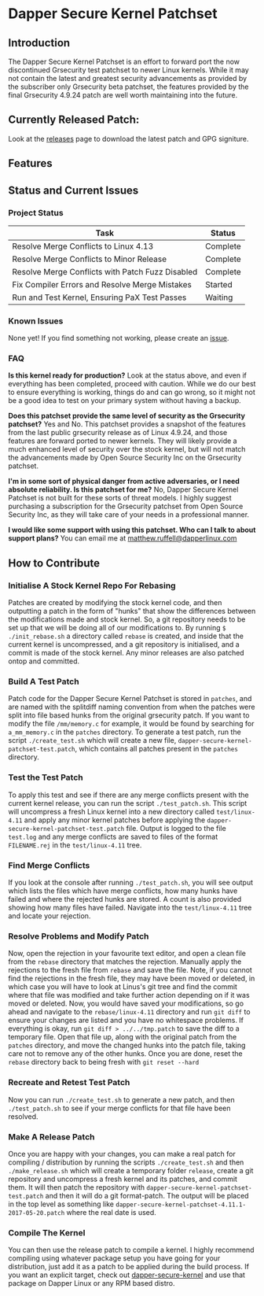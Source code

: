 # Dapper Secure Kernel Patchset

## Introduction
The Dapper Secure Kernel Patchset is an effort to forward port the now discontinued Grsecurity test patchset to newer Linux kernels. While it may not contain the latest and greatest security advancements as provided by the subscriber only Grsecurity beta patchset, the features provided by the final Grsecurity 4.9.24 patch are well worth maintaining into the future.

## Currently Released Patch:
Look at the [releases](https://github.com/dapperlinux/dapper-secure-kernel-patchset/releases) page to download the latest patch and GPG signiture.

## Features

## Status and Current Issues

### Project Status
| Task                                               | Status    |
| ---------------------------------------------------| --------- |
| Resolve Merge Conflicts to Linux 4.13              | Complete  |
| Resolve Merge Conflicts to Minor Release           | Complete  |
| Resolve Merge Conflicts with Patch Fuzz Disabled   | Complete  |
| Fix Compiler Errors and Resolve Merge Mistakes     | Started   |
| Run and Test Kernel, Ensuring PaX Test Passes      | Waiting   |

### Known Issues
None yet! If you find something not working, please create an [issue](https://github.com/dapperlinux/dapper-secure-kernel-patchset/issues/new).

### FAQ
**Is this kernel ready for production?**
Look at the status above, and even if everything has been completed, proceed with caution. While we do our best to ensure everything is working, things do and can go wrong, so it might not be a good idea to test on your primary system without having a backup.

**Does this patchset provide the same level of security as the Grsecurity patchset?**
Yes and No. This patchset provides a snapshot of the features from the last public grsecurity release as of Linux 4.9.24, and those features are forward ported to newer kernels. They will likely provide a much enhanced level of security over the stock kernel, but will not match the advancements made by Open Source Security Inc on the Grsecurity patchset.

**I'm in some sort of physical danger from active adversaries, or I need absolute reliability. Is this patchset for me?**
No, Dapper Secure Kernel Patchset is not built for these sorts of threat models. I highly suggest purchasing a subscription for the Grsecurity patchset from Open Source Security Inc, as they will take care of your needs in a professional manner. 

**I would like some support with using this patchset. Who can I talk to about support plans?**
You can email me at [matthew.ruffell@dapperlinux.com](mailto:matthew.ruffell@dapperlinux.com) 



## How to Contribute

### Initialise A Stock Kernel Repo For Rebasing
Patches are created by modifying the stock kernel code, and then outputting a patch in the form of "hunks" that show the differences between the modifications made and stock kernel. So, a git repository needs to be set up that we will be doing all of our modifications to. 
By running ```$ ./init_rebase.sh``` a directory called ```rebase``` is created, and inside that the current kernel is uncompressed, and a git repository is initialised, and a commit is made of the stock kernel. Any minor releases are also patched ontop and committed.

### Build A Test Patch
Patch code for the Dapper Secure Kernel Patchset is stored in ```patches```, and are named with the splitdiff naming convention from when the patches were split into file based hunks from the original grsecurity patch. If you want to modify the file ```/mm/memory.c``` for example, it would be found by searching for ```a_mm_memory.c``` in the ```patches``` directory. 
To generate a test patch, run the script ```./create_test.sh``` which will create a new file, ```dapper-secure-kernel-patchset-test.patch```, which contains all patches present in the ```patches``` directory.

### Test the Test Patch
To apply this test and see if there are any merge conflicts present with the current kernel release, you can run the script ```./test_patch.sh```. This script will uncompress a fresh Linux kernel into a new directory called ```test/linux-4.11``` and apply any minor kernel patches before applying the ```dapper-secure-kernel-patchset-test.patch``` file. Output is logged to the file ```test.log``` and any merge conflicts are saved to files of the format ```FILENAME.rej``` in the ```test/linux-4.11``` tree.

### Find Merge Conflicts
If you look at the console after running ```./test_patch.sh```, you will see output which lists the files which have merge conflicts, how many hunks have failed and where the rejected hunks are stored. A count is also provided showing how many files have failed. Navigate into the ```test/linux-4.11``` tree and locate your rejection.

### Resolve Problems and Modify Patch
Now, open the rejection in your favourite text editor, and open a clean file from the ```rebase``` directory that matches the rejection.
Manually apply the rejections to the fresh file from ```rebase``` and save the file. Note, if you cannot find the rejections in the fresh file, they may have been moved or deleted, in which case you will have to look at Linus's git tree and find the commit where that file was modified and take further action depending on if it was moved or deleted.
Now, you would have saved your modifications, so go ahead and navigate to the ```rebase/linux-4.11``` directory and run ```git diff``` to ensure your changes are listed and you have no whitespace problems. If everything is okay, run ```git diff > ../../tmp.patch``` to save the diff to a temporary file. Open that file up, along with the original patch from the ```patches``` directory, and move the changed hunks into the patch file, taking care not to remove any of the other hunks. Once you are done, reset the ```rebase``` directory back to being fresh with ```git reset --hard```

### Recreate and Retest Test Patch
Now you can run ```./create_test.sh``` to generate a new patch, and then ```./test_patch.sh``` to see if your merge conflicts for that file have been resolved.

### Make A Release Patch
Once you are happy with your changes, you can make a real patch for compiling / distribution by running the scripts ```./create_test.sh``` and then ```./make_release.sh``` which will create a temporary folder ```release```, create a git repository and uncompress a fresh kernel and its patches, and commit them. It will then patch the repository with ```dapper-secure-kernel-patchset-test.patch``` and then it will do a git format-patch. The output will be placed in the top level as something like ```dapper-secure-kernel-patchset-4.11.1-2017-05-20.patch``` where the real date is used.

### Compile The Kernel
You can then use the release patch to compile a kernel. I highly recommend compiling using whatever package setup you have going for your distribution, just add it as a patch to be applied during the build process. If you want an explicit target, check out [dapper-secure-kernel](https://github.com/dapperlinux/dapper-secure-kernel) and use that package on Dapper Linux or any RPM based distro.
